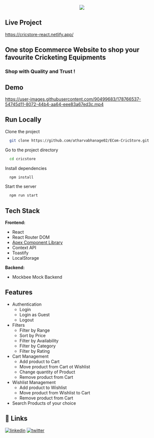 <p align="center">
<img src="https://user-images.githubusercontent.com/90499683/178679101-0582725a-5bab-4b3b-97a9-86f9e571ee2d.png">
</img>
</p>
  
  ## Live Project
  
 https://cricstore-react.netlify.app/
  
## One stop Ecommerce Website to shop your favourite Cricketing Equipments
### Shop with Quality and Trust !
  
## Demo

https://user-images.githubusercontent.com/90499683/178766537-54745d11-8072-44b4-aa64-eee83a67ed3c.mp4


## Run Locally

Clone the project

```bash
  git clone https://github.com/atharvabhanage02/ECom-CricStore.git
```

Go to the project directory

```bash
  cd cricstore
```

Install dependencies

```bash
  npm install
```

Start the server

```bash
  npm run start
```


## Tech Stack

**Frontend:** 

- React
- React Router DOM
- [Apex Component Library](https://apex-ui-p1.netlify.app/)
- Context API
- Toastify
- LocalStorage

**Backend:** 
- Mockbee Mock Backend


## Features

- Authentication
    - Login
    - Login as Guest
    - Logout
- Filters 
    - Filter by Range
    - Sort by Price
    - Filter by Availability
    - Filter by Category
    - Filter by Rating
- Cart Management 
    - Add product to Cart
    - Move product from Cart ot Wishlist
    - Change quantity of Product
    - Remove product from Cart
- Wishlist Management
    - Add product to Wishlist
    - Move product from Wishlist to Cart
    - Remove product from Cart
- Search Products of your choice

## 🔗 Links
[![linkedin](https://img.shields.io/badge/linkedin-0A66C2?style=for-the-badge&logo=linkedin&logoColor=white)](https://www.linkedin.com/in/atharva-bhanage-02/)
[![twitter](https://img.shields.io/badge/twitter-1DA1F2?style=for-the-badge&logo=twitter&logoColor=white)](https://twitter.com/AtharvaBhanage)


